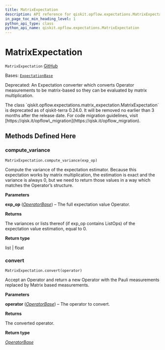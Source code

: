 ```yaml
---
title: MatrixExpectation
description: API reference for qiskit.opflow.expectations.MatrixExpectation
in_page_toc_min_heading_level: 1
python_api_type: class
python_api_name: qiskit.opflow.expectations.MatrixExpectation
---
```


# MatrixExpectation

<span id="qiskit.opflow.expectations.MatrixExpectation" />

`MatrixExpectation` [GitHub](https://github.com/qiskit/qiskit/tree/stable/0.24/qiskit/opflow/expectations/matrix_expectation.py "view source code")

Bases: [`ExpectationBase`](qiskit.opflow.expectations.ExpectationBase "qiskit.opflow.expectations.expectation_base.ExpectationBase")

Deprecated: An Expectation converter which converts Operator measurements to be matrix-based so they can be evaluated by matrix multiplication.

<Admonition title="Deprecated since version 0.24.0" type="danger">
  The class `qiskit.opflow.expectations.matrix_expectation.MatrixExpectation` is deprecated as of qiskit-terra 0.24.0. It will be removed no earlier than 3 months after the release date. For code migration guidelines, visit [https://qisk.it/opflow\_migration](https://qisk.it/opflow_migration).
</Admonition>

## Methods Defined Here

<span id="qiskit-opflow-expectations-matrixexpectation-compute-variance" />

### compute\_variance

<span id="qiskit.opflow.expectations.MatrixExpectation.compute_variance" />

`MatrixExpectation.compute_variance(exp_op)`

Compute the variance of the expectation estimator. Because this expectation works by matrix multiplication, the estimation is exact and the variance is always 0, but we need to return those values in a way which matches the Operator’s structure.

**Parameters**

**exp\_op** ([*OperatorBase*](qiskit.opflow.OperatorBase "qiskit.opflow.operator_base.OperatorBase")) – The full expectation value Operator.

**Returns**

The variances or lists thereof (if exp\_op contains ListOps) of the expectation value estimation, equal to 0.

**Return type**

list | float

<span id="qiskit-opflow-expectations-matrixexpectation-convert" />

### convert

<span id="qiskit.opflow.expectations.MatrixExpectation.convert" />

`MatrixExpectation.convert(operator)`

Accept an Operator and return a new Operator with the Pauli measurements replaced by Matrix based measurements.

**Parameters**

**operator** ([*OperatorBase*](qiskit.opflow.OperatorBase "qiskit.opflow.operator_base.OperatorBase")) – The operator to convert.

**Returns**

The converted operator.

**Return type**

[*OperatorBase*](qiskit.opflow.OperatorBase "qiskit.opflow.operator_base.OperatorBase")

